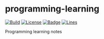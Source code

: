 # programming-learning

[![Build](https://github.com/KaiserLancelot/programming-learning/workflows/Build/badge.svg)](https://github.com/KaiserLancelot/programming-learning/actions)
[![License](https://img.shields.io/github/license/KaiserLancelot/programming-learning)](https://github.com/KaiserLancelot/programming-learning/blob/master/LICENSE)
[![Badge](https://img.shields.io/badge/link-996.icu-%23FF4D5B.svg?style=flat-square)](https://996.icu/#/zh_CN)
[![Lines](https://tokei.rs/b1/github/KaiserLancelot/programming-learning)](https://github.com/Aaronepower/tokei)

Programming learning notes
